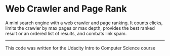 # Web Crawler and Page Rank

A mini search engine with a web crawler and page ranking. It counts clicks, limits the crawler by max pages or max depth, provides the best ranked result or an ordered list of results, and combats link spam.

-------

This code was written for the Udacity Intro to Computer Science course
